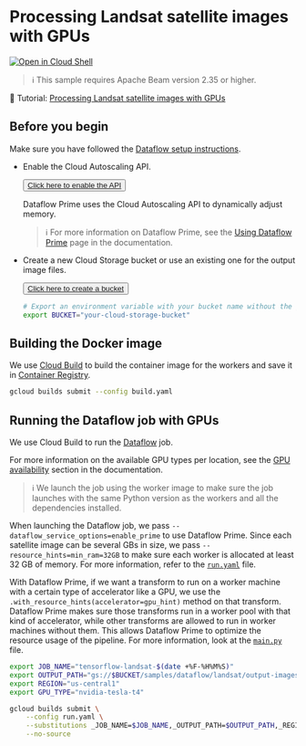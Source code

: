 # Processing Landsat satellite images with GPUs

[![Open in Cloud Shell](http://gstatic.com/cloudssh/images/open-btn.svg)](https://console.cloud.google.com/cloudshell/open?git_repo=https://github.com/GoogleCloudPlatform/python-docs-samples&page=editor&open_in_editor=dataflow/gpu-workers/README.md)

> ℹ️ This sample requires Apache Beam version 2.35 or higher.

📝 Tutorial: [Processing Landsat satellite images with GPUs](https://cloud.google.com/dataflow/docs/samples/satellite-images-gpus)

## Before you begin

Make sure you have followed the
[Dataflow setup instructions](../../README.md).

* Enable the Cloud Autoscaling API.

    <button><a href="https://console.cloud.google.com/flows/enableapi?apiid=autoscaling.googleapis.com">
        Click here to enable the API
    </a></button>

    Dataflow Prime uses the Cloud Autoscaling API to dynamically adjust memory.

    > ℹ️ For more information on Dataflow Prime, see the [Using Dataflow Prime](https://cloud.google.com/dataflow/docs/guides/enable-dataflow-prime#enable-prime) page in the documentation.

* Create a new Cloud Storage bucket or use an existing one for the output image files.

    <button><a href="https://console.cloud.google.com/storage/create-bucket">
        Click here to create a bucket
    </a></button>

    ```sh
    # Export an environment variable with your bucket name without the gs:// prefix.
    export BUCKET="your-cloud-storage-bucket"
    ```

## Building the Docker image

We use
[Cloud Build](https://cloud.google.com/build)
to build the container image for the workers and save it in
[Container Registry](https://cloud.google.com/container-registry/).

```sh
gcloud builds submit --config build.yaml
```

## Running the Dataflow job with GPUs

We use Cloud Build to run the [Dataflow](https://cloud.google.com/dataflow) job.

For more information on the available GPU types per location, see the
[GPU availability](https://cloud.google.com/dataflow/docs/resources/locations#gpu_availability)
section in the documentation.

> ℹ️ We launch the job using the worker image to make sure the job launches
> with the same Python version as the workers and all the dependencies installed.

When launching the Dataflow job, we pass `--dataflow_service_options=enable_prime` to use Dataflow Prime.
Since each satellite image can be several GBs in size, we pass `--resource_hints=min_ram=32GB` to make sure each worker is allocated at least 32 GB of memory.
For more information, refer to the [`run.yaml`](run.yaml) file.

With Dataflow Prime, if we want a transform to run on a worker machine with a certain type of accelerator like a GPU, we use the `.with_resource_hints(accelerator=gpu_hint)` method on that transform.
Dataflow Prime makes sure those transforms run in a worker pool with that kind of accelerator, while other transforms are allowed to run in worker machines without them.
This allows Dataflow Prime to optimize the resource usage of the pipeline.
For more information, look at the [`main.py`](main.py) file.

```sh
export JOB_NAME="tensorflow-landsat-$(date +%F-%H%M%S)"
export OUTPUT_PATH="gs://$BUCKET/samples/dataflow/landsat/output-images/"
export REGION="us-central1"
export GPU_TYPE="nvidia-tesla-t4"

gcloud builds submit \
    --config run.yaml \
    --substitutions _JOB_NAME=$JOB_NAME,_OUTPUT_PATH=$OUTPUT_PATH,_REGION=$REGION,_GPU_TYPE=$GPU_TYPE \
    --no-source
```
